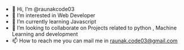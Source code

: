 - 👋 Hi, I’m @raunakcode03
- 👀 I’m interested in Web Developer
- 🌱 I’m currently learning  Javascript
- 💞️ I’m looking to collaborate on Projects related to python , Machine Learning and development
- 📫 How to reach me you can mail me in raunak.code03@gmail.com

<!---
raunakcode03/raunakcode03 is a ✨ special ✨ repository because its `README.md` (this file) appears on your GitHub profile.
You can click the Preview link to take a look at your changes.
--->
